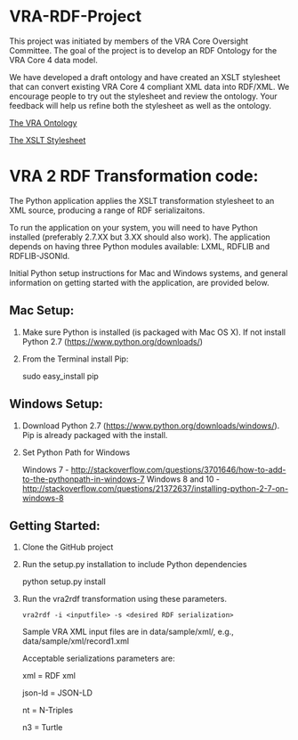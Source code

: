VRA-RDF-Project
===============
This project was initiated by members of the VRA Core Oversight Committee. The goal of the project is to develop an RDF Ontology for the VRA Core 4 data model. 

We have developed a draft ontology and have created an XSLT stylesheet that can convert existing VRA Core 4 compliant XML data into RDF/XML. We encourage people to try out the stylesheet and review the ontology. Your feedback will help us refine both the stylesheet as well as the ontology. 

[The VRA Ontology](http://www.essepuntato.it/lode/https://s3.amazonaws.com/VRA/Ontology/VRA_OntologyRevised.owl "View the VRA Ontology")

[The XSLT Stylesheet](https://raw.githubusercontent.com/mixterj/VRA-RDF-Project/b3aebd228171666d4516dce2ff025a493e08fedd/data/xsl/vra2rdf.xsl "View the XSLT stylesheet")

VRA 2 RDF Transformation code:
===============

The Python application applies the XSLT transformation stylesheet to an XML source, producing a range of RDF serializaitons.

To run the application on your system, you will need to have Python installed (preferably 2.7.XX but 3.XX should also work).  The application depends on having three Python modules available: LXML, RDFLIB and RDFLIB-JSONld. 

Initial Python setup instructions for Mac and Windows systems, and general information on getting started with the application, are provided below.

Mac Setup:
------

1. Make sure Python is installed (is packaged with Mac OS X). If not install Python 2.7 (https://www.python.org/downloads/)
2. From the Terminal install Pip: 

    sudo easy_install pip
	
Windows Setup:
------

1. Download Python 2.7 (https://www.python.org/downloads/windows/). Pip is already packaged with the install.

2. Set Python Path for Windows

    Windows 7 - http://stackoverflow.com/questions/3701646/how-to-add-to-the-pythonpath-in-windows-7
    Windows 8 and 10 - http://stackoverflow.com/questions/21372637/installing-python-2-7-on-windows-8
	
Getting Started:
------

1. Clone the GitHub project

2. Run the setup.py installation to include Python dependencies

   python setup.py install

3. Run the vra2rdf transformation using these parameters.

    `vra2rdf -i <inputfile> -s <desired RDF serialization>`

    Sample VRA XML input files are in data/sample/xml/, e.g., data/sample/xml/record1.xml
    
    Acceptable serializations parameters are:

    xml = RDF xml
    
    json-ld = JSON-LD
    
    nt = N-Triples
    
    n3 = Turtle
